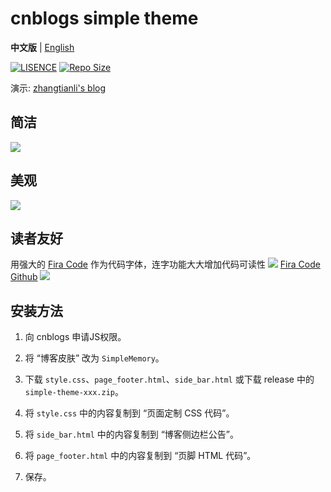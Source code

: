 # cnblogs simple theme

**中文版** | [English](https://github.com/zhangtianli2006/cnblogs-simple-theme/blob/master/README_en.md)

[![LISENCE](https://img.shields.io/github/license/zhangtianli2006/cnblogs-simple-theme)](https://github.com/zhangtianli2006/cnblogs-simple-theme/blob/master/LICENSE)
[![Repo Size](https://img.shields.io/github/repo-size/zhangtianli2006/cnblogs-simple-theme)](https://github.com/zhangtianli2006/cnblogs-simple-theme)

演示: [zhangtianli's blog](https://www.cnblogs.com/zhangtianli/)

## 简洁
![](https://z3.ax1x.com/2021/08/23/h9cc9O.png)

## 美观
![](https://z3.ax1x.com/2021/08/23/h9cy4K.png)

## 读者友好
用强大的 [Fira Code](https://github.com/tonsky/FiraCode) 作为代码字体，连字功能大大增加代码可读性
![](https://s1.ax1x.com/2020/08/26/dWKVns.png)
[Fira Code Github](https://github.com/tonsky/FiraCode)
![](https://z3.ax1x.com/2021/08/23/h9csN6.png)

##  安装方法

1. 向 cnblogs 申请JS权限。

2. 将 “博客皮肤” 改为 `SimpleMemory`。

3. 下载 `style.css`、`page_footer.html`、`side_bar.html` 或下载 release 中的 `simple-theme-xxx.zip`。

4. 将 `style.css` 中的内容复制到 “页面定制 CSS 代码”。

5. 将 `side_bar.html` 中的内容复制到 “博客侧边栏公告”。

6. 将 `page_footer.html` 中的内容复制到 “页脚 HTML 代码”。

7. 保存。
